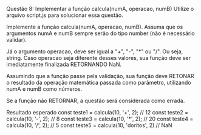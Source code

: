 Questão 8: Implementar a função calcula(numA, operacao, numB)
Utilize o arquivo script.js para solucionar essa questão.

Implemente a função calcula(numA, operacao, numB). Assuma que os argumentos numA e numB sempre serão do tipo number (não é necessário validar).

Já o argumento operacao, deve ser igual a "+", "-", "\*" ou "/". Ou seja, string. Caso operacao seja diferente desses valores, sua função deve ser imediatamente finalizada RETORNANDO NaN.

Assumindo que a função passe pela validação, sua função deve RETONAR o resultado da operação matemática passada como parâmetro, utilizando numA e numB como números.

Se a função não RETORNAR, a questão será considerada como errada.

Resultado esperado
const teste1 = calcula(10, '+', 2); // 12
const teste2 = calcula(10, '-', 2); // 8
const teste3 = calcula(10, '\*', 2); // 20
const teste4 = calcula(10, '/', 2); // 5
const teste5 = calcula(10, 'doritos', 2) // NaN
